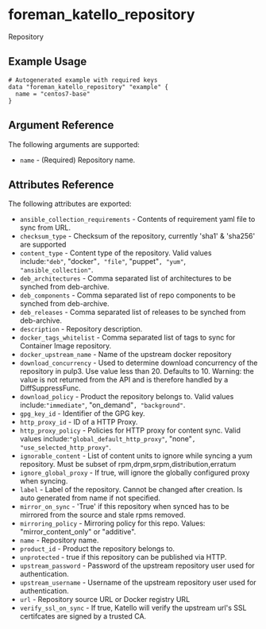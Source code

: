 
# foreman_katello_repository


Repository


## Example Usage

```
# Autogenerated example with required keys
data "foreman_katello_repository" "example" {
  name = "centos7-base"
}
```


## Argument Reference

The following arguments are supported:

- `name` - (Required) Repository name.


## Attributes Reference

The following attributes are exported:

- `ansible_collection_requirements` - Contents of requirement yaml file to sync from URL.
- `checksum_type` - Checksum of the repository, currently 'sha1' & 'sha256' are supported
- `content_type` - Content type of the repository. Valid values include:`"deb"`, "docker"`, "file"`, "puppet"`, "yum"`, `"ansible_collection"`.
- `deb_architectures` - Comma separated list of architectures to be synched from deb-archive.
- `deb_components` - Comma separated list of repo components to be synched from deb-archive.
- `deb_releases` - Comma separated list of releases to be synched from deb-archive.
- `description` - Repository description.
- `docker_tags_whitelist` - Comma separated list of tags to sync for Container Image repository.
- `docker_upstream_name` - Name of the upstream docker repository
- `download_concurrency` - Used to determine download concurrency of the repository in pulp3. Use value less than 20. Defaults to 10. Warning: the value is not returned from the API and is therefore handled by a DiffSuppressFunc.
- `download_policy` - Product the repository belongs to. Valid values include:`"immediate"`, "on_demand"`, "background"`.
- `gpg_key_id` - Identifier of the GPG key.
- `http_proxy_id` - ID of a HTTP Proxy.
- `http_proxy_policy` - Policies for HTTP proxy for content sync. Valid values include:`"global_default_http_proxy"`, "none"`, "use_selected_http_proxy"`.
- `ignorable_content` - List of content units to ignore while syncing a yum repository. Must be subset of rpm,drpm,srpm,distribution,erratum
- `ignore_global_proxy` - If true, will ignore the globally configured proxy when syncing.
- `label` - Label of the repository. Cannot be changed after creation. Is auto generated from name if not specified.
- `mirror_on_sync` - 'True' if this repository when synced has to be mirrored from the source and stale rpms removed.
- `mirroring_policy` - Mirroring policy for this repo. Values: "mirror_content_only" or "additive".
- `name` - Repository name.
- `product_id` - Product the repository belongs to.
- `unprotected` - true if this repository can be published via HTTP.
- `upstream_password` - Password of the upstream repository user used for authentication.
- `upstream_username` - Username of the upstream repository user used for authentication.
- `url` - Repository source URL or Docker registry URL
- `verify_ssl_on_sync` - If true, Katello will verify the upstream url's SSL certifcates are signed by a trusted CA.

